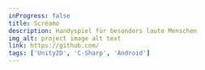 ```yaml
---
inProgress: false
title: Screamo
description: Handyspiel für besonders laute Menschen
img_alt: project image alt text
link: https://github.com/
tags: ['Unity2D', 'C-Sharp', 'Android']
---
```

